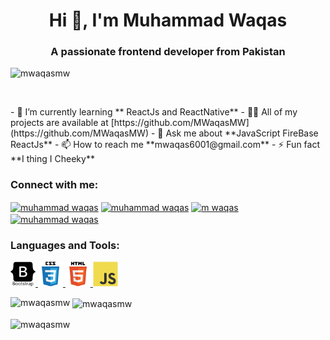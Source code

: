 <h1 align="center">Hi 👋, I'm Muhammad Waqas</h1>
<h3 align="center">A passionate frontend developer from Pakistan</h3>
<p align="left"> <img src="https://komarev.com/ghpvc/?username=mwaqasmw&label=Profile%20views&color=0e75b6&style=flat" alt="mwaqasmw" /> </p>
<p align="left"> <a href="https://twitter.com/" target="blank"><img src="https://img.shields.io/twitter/follow/?logo=twitter&style=for-the-badge" alt="" /></a> </p>
- 🌱 I’m currently learning ** ReactJs and ReactNative**
- 👨‍💻 All of my projects are available at [https://github.com/MWaqasMW](https://github.com/MWaqasMW)
- 💬 Ask me about **JavaScript FireBase ReactJs**
- 📫 How to reach me **mwaqas6001@gmail.com**
- ⚡ Fun fact **I thing I Cheeky**
<h3 align="left">Connect with me:</h3>
<p align="left">
<a href="https://www.linkedin.com/in/muhammad-waqas-3b191326a/" target="blank"><img align="center" src="https://raw.githubusercontent.com/rahuldkjain/github-profile-readme-generator/master/src/images/icons/Social/linked-in-alt.svg" alt="muhammad waqas" height="30" width="40" /></a>
<a href="https://stackoverflow.com/users/21532108/muhammad-waqas" target="blank"><img align="center" src="https://raw.githubusercontent.com/rahuldkjain/github-profile-readme-generator/master/src/images/icons/Social/stack-overflow.svg" alt="muhammad waqas" height="30" width="40" /></a>
<a href="https://web.facebook.com/waqas.qurashi.923" target="blank"><img align="center" src="https://raw.githubusercontent.com/rahuldkjain/github-profile-readme-generator/master/src/images/icons/Social/facebook.svg" alt="m waqas" height="30" width="40" /></a>
<a href="https://www.hackerrank.com/mwaqas6001" target="blank"><img align="center" src="https://raw.githubusercontent.com/rahuldkjain/github-profile-readme-generator/master/src/images/icons/Social/hackerrank.svg" alt="muhammad waqas" height="30" width="40" /></a>
</p>
<h3 align="left">Languages and Tools:</h3>
<p align="left"> <a href="https://getbootstrap.com" target="_blank" rel="noreferrer"> <img src="https://raw.githubusercontent.com/devicons/devicon/master/icons/bootstrap/bootstrap-plain-wordmark.svg" alt="bootstrap" width="40" height="40"/> </a> <a href="https://www.w3schools.com/css/" target="_blank" rel="noreferrer"> <img src="https://raw.githubusercontent.com/devicons/devicon/master/icons/css3/css3-original-wordmark.svg" alt="css3" width="40" height="40"/> </a> <a href="https://www.w3.org/html/" target="_blank" rel="noreferrer"> <img src="https://raw.githubusercontent.com/devicons/devicon/master/icons/html5/html5-original-wordmark.svg" alt="html5" width="40" height="40"/> </a> <a href="https://developer.mozilla.org/en-US/docs/Web/JavaScript" target="_blank" rel="noreferrer"> <img src="https://raw.githubusercontent.com/devicons/devicon/master/icons/javascript/javascript-original.svg" alt="javascript" width="40" height="40"/> </a> </p>
<p><img align="left" src="https://github-readme-stats.vercel.app/api/top-langs?username=mwaqasmw&show_icons=true&locale=en&layout=compact" alt="mwaqasmw" /></p>
<p>&nbsp;<img align="center" src="https://github-readme-stats.vercel.app/api?username=mwaqasmw&show_icons=true&locale=en" alt="mwaqasmw" /></p>
<p><img align="center" src="https://github-readme-streak-stats.herokuapp.com/?user=mwaqasmw&" alt="mwaqasmw" /></p>

